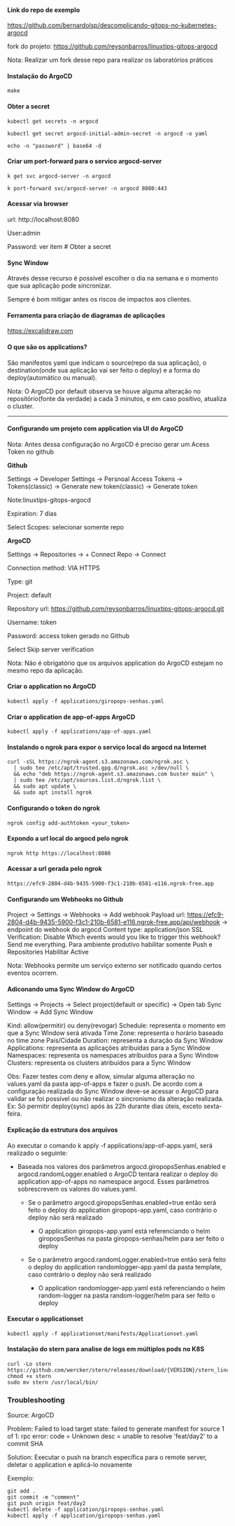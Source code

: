 #### Link do repo de exemplo

https://github.com/bernardolsp/descomplicando-gitops-no-kubernetes-argocd

fork do projeto: https://github.com/reysonbarros/linuxtips-gitops-argocd

Nota: Realizar um fork desse repo para realizar os laboratórios práticos

#### Instalação do ArgoCD
```
make
```

#### Obter a secret
```
kubectl get secrets -n argocd

kubectl get secret argocd-initial-admin-secret -n argocd -o yaml

echo -n "password" | base64 -d
```

#### Criar um port-forward para o servico argocd-server
```
k get svc argocd-server -n argocd

k port-forward svc/argocd-server -n argocd 8080:443
```

#### Acessar via browser
url: http://localhost:8080

User:admin

Password: ver item # Obter a secret

#### Sync Window

Através desse recurso é possível escolher o dia na semana e o momento que sua aplicação pode sincronizar. 

Sempre é bom mitigar antes os riscos de impactos aos clientes.

#### Ferramenta para criação de diagramas de aplicações

https://excalidraw.com


#### O que são os applications?
São manifestos yaml que indicam o source(repo da sua aplicação), o destination(onde sua aplicação vai ser feito o deploy) e a forma do deploy(automático ou manual).

Nota: O ArgoCD por default observa se houve alguma alteração no repositório(fonte da verdade) a cada 3 minutos, e em caso positivo, atualiza o cluster.

*************************************************************************************************

#### Configurando um projeto com application via UI do ArgoCD

Nota: Antes dessa configuração no ArgoCD é preciso gerar um Acess Token no github

<b>Github</b>

Settings -> Developer Settings -> Persnoal Access Tokens -> Tokens(classic) -> Generate new token(classic) -> Generate token

Note:linuxtips-gitops-argocd

Expiration: 7 dias

Select Scopes: selecionar somente repo


<b>ArgoCD</b>

Settings -> Repositories -> + Connect Repo -> Connect

Connection method: VIA HTTPS

Type: git

Project: default

Repository url: https://github.com/reysonbarros/linuxtips-gitops-argocd.git

Username: token

Password: access token gerado no Github

Select Skip server verification

Nota: Não é obrigatório que os arquivos application do ArgoCD estejam no mesmo repo da aplicação.

#### Criar o application no ArgoCD
```
kubectl apply -f applications/giropops-senhas.yaml
```

#### Criar o application de app-of-apps ArgoCD
```
kubectl apply -f applications/app-of-apps.yaml
```

#### Instalando o ngrok para expor o serviço local do argocd na Internet
```
curl -sSL https://ngrok-agent.s3.amazonaws.com/ngrok.asc \
  | sudo tee /etc/apt/trusted.gpg.d/ngrok.asc >/dev/null \
  && echo "deb https://ngrok-agent.s3.amazonaws.com buster main" \
  | sudo tee /etc/apt/sources.list.d/ngrok.list \
  && sudo apt update \
  && sudo apt install ngrok
```

#### Configurando o token do ngrok
```
ngrok config add-authtoken <your_token>
```

#### Expondo a url local do argocd pelo ngrok
```
ngrok http https://localhost:8080
```

#### Acessar a url gerada pelo ngrok
```
https://efc9-2804-d4b-9435-5900-f3c1-210b-6581-e116.ngrok-free.app
```

#### Configurando um Webhooks no Github
Project -> Settings -> Webhooks -> Add webhook
Payload url:  https://efc9-2804-d4b-9435-5900-f3c1-210b-6581-e116.ngrok-free.app/api/webhook -> endpoint do webhook do argocd
Content type: application/json
SSL Verification: Disable
Which events would you like to trigger this webhook? Send me everything.
Para ambiente produtivo habilitar somente Push e Repositories
Habilitar Active


Nota: Webhooks permite um serviço externo ser notificado quando certos eventos ocorrem.

#### Adiconando uma Sync Window do ArgoCD
Settings -> Projects -> Select project(default or specific) -> Open tab Sync Window -> Add Sync Window

Kind: allow(permitir) ou deny(revogar)
Schedule: representa o momento em que a Sync Window será ativada
Time Zone: representa o horário baseado no time zone Pais/Cidade
Duration: representa a duração da Sync Window
Applications: representa as aplicações atribuídas para a Sync Window
Namespaces: representa os namespaces atribuídos para a Sync Window
Clusters: representa os clusters atribuídos para a Sync Window

Obs: Fazer testes com deny e allow, simular alguma alteração no values.yaml da pasta app-of-apps e fazer o push. De acordo com a configuração realizada do Sync Window deve-se acessar o ArgoCD para validar se foi possível ou não realizar o sincronismo da alteração realizada.
Ex: Só permitir deploy(sync) após às 22h durante dias úteis, exceto sexta-feira.

#### Explicação da estrutura dos arquivos
Ao executar o comando k apply -f applications/app-of-apps.yaml, será realizado o seguinte:
- Baseada nos valores dos parâmetros argocd.giropopsSenhas.enabled e argocd.randomLogger.enabled o ArgoCD tentará realizar o deploy do application app-of-apps no namespace argocd. Esses parâmetros sobrescrevem os valores do values.yaml.
  - Se o parâmetro argocd.giropopsSenhas.enabled=true então será feito o deploy do application giropops-app.yaml, caso contrário o deploy não será realizado
    - O application giropops-app.yaml está referenciando o helm giropopsSenhas na pasta giropops-senhas/helm para ser feito o deploy
  
  - Se o parâmetro argocd.randomLogger.enabled=true então será feito o deploy do application randomlogger-app.yaml da pasta template, caso contrário o deploy não será realizado
    - O application randomlogger-app.yaml está referenciando o helm random-logger na pasta random-logger/helm para ser feito o deploy

#### Executar o applicationset
```
kubectl apply -f applicationset/manifests/Applicationset.yaml
```

#### Instalação do stern para analise de logs em múltiplos pods no K8S
```
curl -Lo stern 
https://github.com/wercker/stern/releases/download/{VERSION}/stern_linux_amd64
chmod +x stern
sudo mv stern /usr/local/bin/
```


### Troubleshooting

Source: ArgoCD

Problem: Failed to load target state: failed to generate manifest for source 1 of 1: rpc error: code = Unknown desc = unable to resolve 'feat/day2' to a commit SHA

Solution: Executar o push na branch específica para o remote server, deletar o application e aplicá-lo novamente

Exemplo: 
```
git add .
git commit -m "comment"
git push origin feat/day2
kubectl delete -f application/giropops-senhas.yaml
kubectl apply -f application/giropops-senhas.yaml
```



